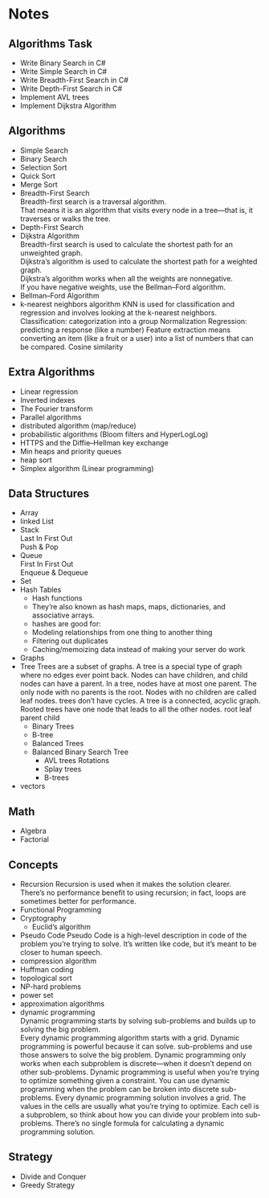 # Notes

## Algorithms Task

- Write Binary Search in C#
- Write Simple Search in C#
- Write Breadth-First Search in C#
- Write Depth-First Search in C#
- Implement AVL trees
- Implement Dijkstra Algorithm

## Algorithms

- Simple Search
- Binary Search
- Selection Sort
- Quick Sort
- Merge Sort
- Breadth-First Search  
  Breadth-first search is a traversal algorithm.  
  That means it is an algorithm that visits every node in a tree—that is, it traverses or walks the tree.
- Depth-First Search
- Dijkstra Algorithm  
  Breadth-first search is used to calculate the shortest path for an unweighted graph.  
  Dijkstra’s algorithm is used to calculate the shortest path for a weighted graph.  
  Dijkstra’s algorithm works when all the weights are nonnegative.  
  If you have negative weights, use the Bellman–Ford algorithm.
- Bellman–Ford Algorithm
- k-nearest neighbors algorithm
  KNN is used for classification and regression and involves looking at the k-nearest neighbors.
  Classification: categorization into a group
  Normalization
  Regression: predicting a response (like a number)
  Feature extraction means converting an item (like a fruit or a user) into a list of numbers that can be compared.
  Cosine similarity

## Extra Algorithms

- Linear regression
- Inverted indexes
- The Fourier transform
- Parallel algorithms
- distributed algorithm (map/reduce)
- probabilistic algorithms (Bloom filters and HyperLogLog)
- HTTPS and the Diffie–Hellman key exchange
- Min heaps and priority queues
- heap sort
- Simplex algorithm (Linear programming)

## Data Structures

- Array
- linked List
- Stack  
  Last In First Out  
  Push & Pop
- Queue  
  First In First Out  
  Enqueue & Dequeue
- Set
- Hash Tables
  - Hash functions
  - They’re also known as hash maps, maps, dictionaries, and associative arrays.
  - hashes are good for:
  - Modeling relationships from one thing to another thing
  - Filtering out duplicates
  - Caching/memoizing data instead of making your server do work
- Graphs
- Tree
  Trees are a subset of graphs.
  A tree is a special type of graph where no edges ever point back.
  Nodes can have children, and child nodes can have a parent.
  In a tree, nodes have at most one parent.
  The only node with no parents is the root.
  Nodes with no children are called leaf nodes.
  trees don’t have cycles.
  A tree is a connected, acyclic graph.
  Rooted trees have one node that leads to all the other nodes.
  root
  leaf
  parent
  child
  - Binary Trees
  - B-tree
  - Balanced Trees
  - Balanced Binary Search Tree
    - AVL trees
      Rotations
    - Splay trees
    - B-trees
- vectors

## Math

- Algebra
- Factorial

## Concepts

- Recursion
  Recursion is used when it makes the solution clearer.  
  There’s no performance benefit to using recursion; in fact, loops are sometimes better for performance.
- Functional Programming
- Cryptography
  - Euclid’s algorithm
- Pseudo Code
  Pseudo Code is a high-level description in code of the problem you’re trying to solve.
  It’s written like code, but it’s meant to be closer to human speech.
- compression algorithm
- Huffman coding
- topological sort
- NP-hard problems
- power set
- approximation algorithms
- dynamic programming  
  Dynamic programming starts by solving sub-problems and builds up to solving the big problem.  
  Every dynamic programming algorithm starts with a grid.
  Dynamic programming is powerful because it can solve.
  sub-problems and use those answers to solve the big problem.
  Dynamic programming only works when each subproblem is discrete—when it doesn’t depend on other sub-problems.
  Dynamic programming is useful when you’re trying to optimize something given a constraint.
  You can use dynamic programming when the problem can be broken into discrete sub-problems.
  Every dynamic programming solution involves a grid.
  The values in the cells are usually what you’re trying to optimize.
  Each cell is a subproblem, so think about how you can divide your problem into sub-problems.
  There’s no single formula for calculating a dynamic programming solution.

## Strategy

- Divide and Conquer
- Greedy Strategy
